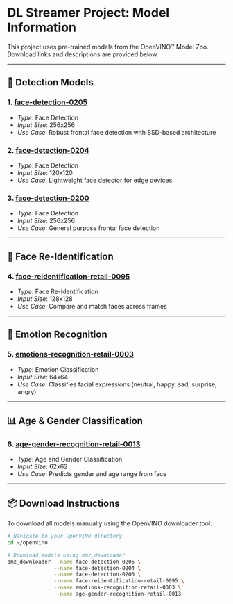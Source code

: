 # DL Streamer Project: Model Information

This project uses pre-trained models from the OpenVINO™ Model Zoo. Download links and descriptions are provided below.

---

## 🎯 Detection Models

### 1. [face-detection-0205](https://github.com/openvinotoolkit/open_model_zoo/tree/master/models/intel/face-detection-0205)
- *Type*: Face Detection
- *Input Size*: 256x256
- *Use Case*: Robust frontal face detection with SSD-based architecture

### 2. [face-detection-0204](https://github.com/openvinotoolkit/open_model_zoo/tree/master/models/intel/face-detection-0204)
- *Type*: Face Detection
- *Input Size*: 120x120
- *Use Case*: Lightweight face detector for edge devices

### 3. [face-detection-0200](https://github.com/openvinotoolkit/open_model_zoo/tree/master/models/intel/face-detection-0200)
- *Type*: Face Detection
- *Input Size*: 256x256
- *Use Case*: General purpose frontal face detection

---

## 👤 Face Re-Identification

### 4. [face-reidentification-retail-0095](https://github.com/openvinotoolkit/open_model_zoo/tree/master/models/intel/face-reidentification-retail-0095)
- *Type*: Face Re-Identification
- *Input Size*: 128x128
- *Use Case*: Compare and match faces across frames

---

## 🙂 Emotion Recognition

### 5. [emotions-recognition-retail-0003](https://github.com/openvinotoolkit/open_model_zoo/tree/master/models/intel/emotions-recognition-retail-0003)
- *Type*: Emotion Classification
- *Input Size*: 64x64
- *Use Case*: Classifies facial expressions (neutral, happy, sad, surprise, angry)

---

## 📊 Age & Gender Classification

### 6. [age-gender-recognition-retail-0013](https://github.com/openvinotoolkit/open_model_zoo/tree/master/models/intel/age-gender-recognition-retail-0013)
- *Type*: Age and Gender Classification
- *Input Size*: 62x62
- *Use Case*: Predicts gender and age range from face

---

## 📦 Download Instructions

To download all models manually using the OpenVINO downloader tool:

```bash
# Navigate to your OpenVINO directory
cd ~/openvino

# Download models using omz_downloader
omz_downloader --name face-detection-0205 \
               --name face-detection-0204 \
               --name face-detection-0200 \
               --name face-reidentification-retail-0095 \
               --name emotions-recognition-retail-0003 \
               --name age-gender-recognition-retail-0013